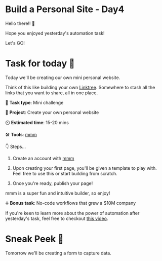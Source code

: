 # Build a Personal Site - Day4


Hello there!! 👋

Hope you enjoyed yesterday's automation task!

Let's GO!

# Task for today 🚀

Today we'll be creating our own mini personal website. 

Think of this like building your own [Linktree](https://linktr.ee/). Somewhere to stash all the links that you want to share, all in one place.

📝 **Task type**: Mini challenge

🧱 **Project**: Create your own personal website

⏲️ **Estimated time**: 15-20 mins

🛠️ **Tools**: [mmm](https://build.mmm.page/)

👇 Steps...

1. Create an account with [mmm](https://build.mmm.page/)

2. Upon creating your first page, you'll be given a template to play with. Feel free to use this or start building from scratch.

3. Once you're ready, publish your page! 

mmm is a super fun and intuitive builder, so enjoy! 

➕ **Bonus task**: No-code workflows that grew a $10M company

If you're keen to learn more about the power of automation after yesterday's task, feel free to checkout [this video](https://www.youtube.com/watch?v=Dm7uMUPnyTc&t=1s).

# Sneak Peek 👀
Tomorrow we'll be creating a form to capture data. 